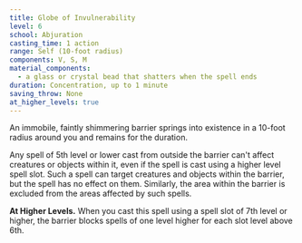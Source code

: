 ```yaml
---
title: Globe of Invulnerability
level: 6
school: Abjuration
casting_time: 1 action
range: Self (10-foot radius)
components: V, S, M
material_components:
  - a glass or crystal bead that shatters when the spell ends
duration: Concentration, up to 1 minute
saving_throw: None
at_higher_levels: true
---
```


An immobile, faintly shimmering barrier springs into existence in a 10-foot radius around you and remains for the duration.

Any spell of 5th level or lower cast from outside the barrier can't affect creatures or objects within it, even if the spell is cast using a higher level spell slot. Such a spell can target creatures and objects within the barrier, but the spell has no effect on them. Similarly, the area within the barrier is excluded from the areas affected by such spells.

**At Higher Levels.** When you cast this spell using a spell slot of 7th level or higher, the barrier blocks spells of one level higher for each slot level above 6th.
